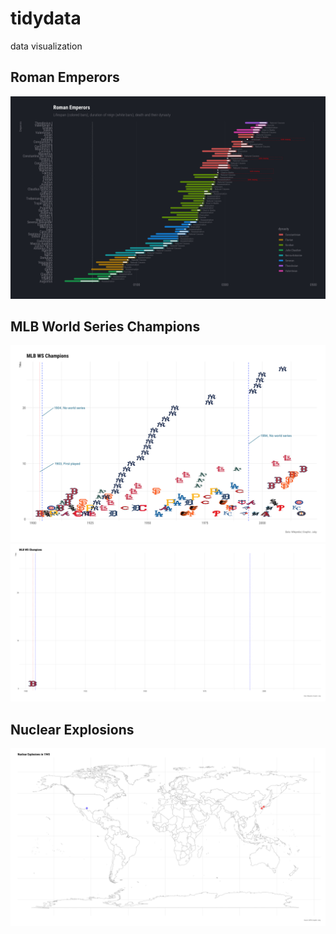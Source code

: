 # tidydata
data visualization

## Roman Emperors
![](plot/roman_emperors.png)

## MLB World Series Champions
![](plot/mlb_champions.png)
![](plot/mlb_champions.gif)

## Nuclear Explosions
![](plot/nuclear_explosions.gif)